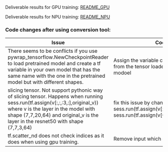 Deliverable results for GPU training: [README_GPU](1_gpu_training/README_GPU.md)

Deliverable results for NPU training: [README_NPU](2_npu_training/README_NPU.md)

### Code changes after using conversion tool:  
| Issue | Code change|
|-------|------------|
|There seems to be conflicts if you use pywrap_tensorflow.NewCheckpointReader to load pretrained model and create a tf variable in your own model that has the same name with the one in the pretrained model but with different shapes.  | Assign the variable created with a different name from the tensor loaded from the pretrained modoel | 
|slicing tensor. Not support pythonic way of slicing tensor. Happens when running sess.run(tf.assign(v[:,:,:3,:],original_v)) where v is the layer in the model with shape (7,7,20,64) and original_v is the layer in the resnet50 with shape (7,7,3,64)| fix this issue by changing sess.run(tf.assign(v[:,:,:3,:],original_v) to sess.run(tf.assign(v[0:7,0:7,0:3,0:64],original_v). 
|tf.scatter_nd does not check indices as it does when using gpu training.| Remove input which exceeds the indice range. |
